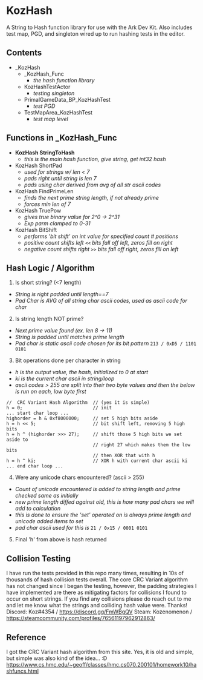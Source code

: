 # KozHash
 A String to Hash function library for use with the Ark Dev Kit. Also includes test map, PGD, and singleton wired up to run hashing tests in the editor.

## Contents
- _KozHash
  - _KozHash_Func
    - _the hash function library_
  - KozHashTestActor
    - _testing singleton_
  - PrimalGameData_BP_KozHashTest
    - _test PGD_
  - TestMapArea_KozHashTest
    - _test map level_

## Functions in _KozHash_Func
- **KozHash StringToHash**
  - _this is the main hash function, give string, get int32 hash_
- KozHash ShortPad
  - _used for strings w/ len < 7_
  - _pads right until string is len 7_
  - _pads using char derived from avg of all str ascii codes_
- KozHash FindPrimeLen
  - _finds the next prime string length, if not already prime_
  - _forces min len of 7_
- KozHash TruePow
  - _gives true binary value for 2^0 -> 2^31_
  - _Exp parm clamped to 0-31_
- KozHash BitShift
  - _performs 'bit shift' on int value for specified count # positions_
  - _positive count shifts left_ `<<` _bits fall off left, zeros fill on right_
  - _negative count shifts right_ `>>` _bits fall off right, zeros fill on left_

## Hash Logic / Algorithm
1. Is short string? (<7 length)
  - _String is right padded until length==7_
  - _Pad Char is AVG of all string char ascii codes, used as ascii code for char_
2. Is string length NOT prime? 
  - _Next prime value found (ex. len 8 -> 11)_
  - _String is padded until matches prime length_
  - _Pad char is static ascii code chosen for its bit pattern_ `213 / 0xD5 / 1101 0101`  
3. Bit operations done per character in string
  - _h is the output value, the hash, initialized to 0 at start_
  - _ki is the current char ascii in string/loop_ 
  - _ascii codes > 255 are split into their two byte values and then the below is run on each, low byte first_
```
//  CRC Variant Hash Algorithm  // (yes it is simple) 
h = 0;                          // init
... start char loop ...
highorder = h & 0xf8000000;     // set 5 high bits aside
h = h << 5;                     // bit shift left, removing 5 high bits 
h = h ^ (highorder >>> 27);     // shift those 5 high bits we set aside to 
                                // right 27 which makes them the low bits 
                                // then XOR that with h 
h = h ^ ki;                     // XOR h with current char ascii ki 
... end char loop ...
```
4. Were any unicode chars encountered? (ascii > 255) 
  - _Count of unicode encountered is added to string length and prime checked same as initially_
  - _new prime length diffed against old, this is how many pad chars we will add to calculation_
  - _this is done to ensure the 'set' operated on is always prime length and unicode added items to set_ 
  - _pad char ascii used for this is_ `21 / 0x15 / 0001 0101` 
5. Final 'h' from above is hash returned


## Collision Testing 
I have run the tests provided in this repo many times, resulting in 10s of thousands of hash collision tests overall. The core CRC Variant algorithm has not changed since I began the testing, however, the padding strategies I have implemented are there as mitigating factors for collisions I found to occur on short strings. 
If you find any collisions please do reach out to me and let me know what the strings and colliding hash value were.  Thanks! 
Discord: Koz#4354 / https://discord.gg/FmWBgQV 
Steam: Kozenomenon / https://steamcommunity.com/profiles/76561197962912863/


## Reference
I got the CRC Variant hash algorithm from this site. Yes, it is old and simple, but simple was also kind of the idea... :D 
https://www.cs.hmc.edu/~geoff/classes/hmc.cs070.200101/homework10/hashfuncs.html 


